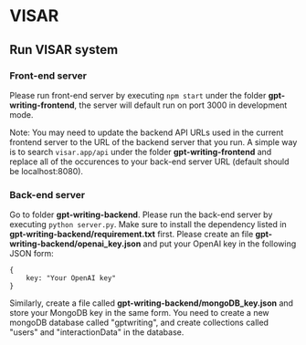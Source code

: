 # VISAR

## Run VISAR system

### Front-end server
Please run front-end server by executing `npm start` under the folder **gpt-writing-frontend**, the server will default run on port 3000 in development mode.

Note: You may need to update the backend API URLs used in the current frontend server to the URL of the backend server that you run. A simple way is to search `visar.app/api` under the folder **gpt-writing-frontend** and replace all of the occurences to your back-end server URL (default should be localhost:8080).

### Back-end server
Go to folder **gpt-writing-backend**. Please run the back-end server by executing `python server.py`. Make sure to install the dependency listed in **gpt-writing-backend/requirement.txt** first. Please create an file **gpt-writing-backend/openai_key.json** and put your OpenAI key in the following JSON form:

```
{
    key: "Your OpenAI key"
}
```
Similarly, create a file called **gpt-writing-backend/mongoDB_key.json** and store your MongoDB key in the same form. You need to create a new mongoDB database called "gptwriting", and create collections called "users" and "interactionData" in the database.